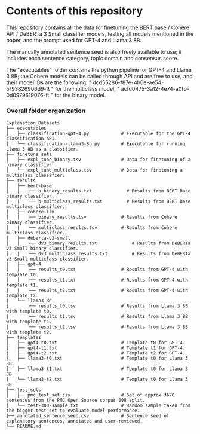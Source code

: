 # Contents of this repository

This repository contains all the data for finetuning the BERT base / Cohere API / DeBERTa 3 Small classifier models, testing all models mentioned in the paper, and the prompt used for GPT-4 and Llama 3 8B.

The manually annotated sentence seed is also freely available to use; it includes each sentence category, topic domain and consensus score.

The "executables" folder contains the python pipeline for GPT-4 and Llama 3 8B; the Cohere models can be called through API and are free to use, and their model IDs are the following: " dcd55286-f87e-4b6e-ae54-5193826906d9-ft " for the multiclass model, " acfd0475-3a12-4e74-a0fb-0d0979619076-ft " for the binary model.

### Overall folder organization

    Explanation_Datasets
    ├── executables
    │   ├── classification-gpt-4.py            # Executable for the GPT-4 classification API.
    │   └── classification-llama3-8b.py        # Executable for running Llama 3 8B as a classifier.
    ├── finetune_sets
    │   ├── expl_tune_binary.tsv               # Data for finetuning of a binary classifier.
    │   └── expl_tune_multiclass.tsv           # Data for finetuning a multiclass classifier.
    ├── results
    │   ├── bert-base                         
    |   |   ├── b_binary_results.txt             # Results from BERT Base binary classifier. 
    │   |   └── b_multiclass_results.txt         # Results from BERT Base multiclass classifier.
    │   ├── cohere-llm                         
    |   |   ├── binary_results.tsv             # Results from Cohere binary classifier. 
    │   |   └── multiclass_results.tsv         # Results from Cohere multiclass classifier.
    │   ├── deberta-v3-small                         
    |   |   ├── dv3_binary_results.txt             # Results from DeBERTa v3 Small binary classifier. 
    │   |   └── dv3_multiclass_results.txt         # Results from DeBERTa v3 Small multiclass classifier.
    │   ├── gpt-4                         
    |   |   ├── results_t0.txt                 # Results from GPT-4 with template t0.
    |   |   ├── results_t1.txt                 # Results from GPT-4 with template t1.
    │   |   └── results_t2.txt                 # Results from GPT-4 with template t2.
    |   └── llama3-8b                         
    |       ├── results_t0.tsv                 # Results from Llama 3 8B with template t0. 
    |       ├── results_t1.tsv                 # Results from Llama 3 8B with template t1. 
    │       └── results_t2.tsv                 # Results from Llama 3 8B with template t2. 
    ├── templates
    │   ├── gpt4-t0.txt                        # Template t0 for GPT-4.
    |   ├── gpt4-t1.txt                        # Template t1 for GPT-4.
    |   ├── gpt4-t2.txt                        # Template t2 for GPT-4.
    |   ├── llama3-t0.txt                      # Template t0 for Llama 3 8B.
    │   ├── llama3-t1.txt                      # Template t0 for Llama 3 8B.
    │   └── llama3-t2.txt                      # Template t0 for Llama 3 8B.
    ├── test_sets
    │   ├── pmc_test_set.csv                   # Set of approx 3670 sentences from the PMC Open Source corpus 008 split.
    │   └── test-300-sample.txt                # Random sample taken from the bigger test set to evaluate model performance.
    ├── annotated_sentence_seed.csv            # Sentence seed of explanatory sentences, annotated and user-reviewed.
    └── README.md

